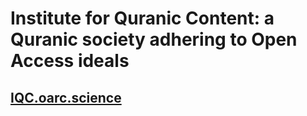 # Institute for Quranic Content: a Quranic society adhering to Open Access ideals

## [IQC.oarc.science](https://IQC.oarc.science)

